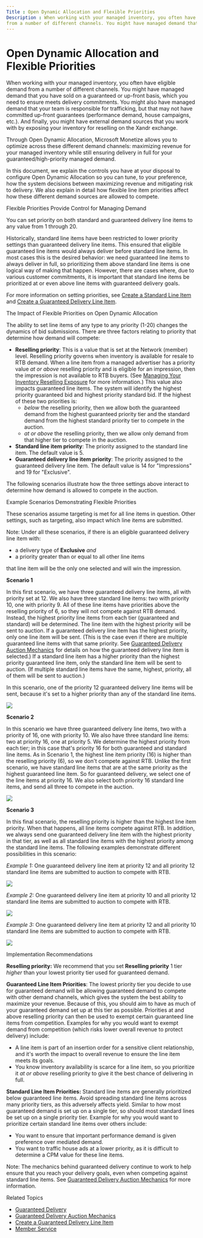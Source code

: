 ```yaml
---
Title : Open Dynamic Allocation and Flexible Priorities
Description : When working with your managed inventory, you often have eligible demand
from a number of different channels. You might have managed demand that
---
```



# Open Dynamic Allocation and Flexible Priorities



When working with your managed inventory, you often have eligible demand
from a number of different channels. You might have managed demand that
you have sold on a guaranteed or up-front basis, which you need to
ensure meets delivery commitments. You might also have managed demand
that your team is responsible for trafficking, but that may not have
committed up-front guarantees (performance demand, house campaigns,
etc.). And finally, you might have external demand sources that you work
with by exposing your inventory for reselling on the
Xandr exchange.

Through Open Dynamic Allocation, Microsoft Monetize
allows you to optimize across these different demand channels:
maximizing revenue for your managed inventory while still ensuring
delivery in full for your guaranteed/high-priority managed demand.

In this document, we explain the controls you have at your disposal to
configure Open Dynamic Allocation so you can tune, to your preference,
how the system decisions between maximizing revenue and mitigating risk
to delivery. We also explain in detail how flexible line item priorities
affect how these different demand sources are allowed to compete.

Flexible Priorities Provide Control for Managing Demand

You can set priority on both standard and guaranteed delivery line items
to any value from 1 through 20.

Historically, standard line items have been restricted to lower priority
settings than guaranteed delivery line items. This ensured that eligible
guaranteed line items would always deliver before standard line items.
In most cases this is the desired behavior: we need guaranteed line
items to always deliver in full, so prioritizing them above standard
line items is one logical way of making that happen. However, there are
cases where, due to various customer commitments, it is important that
standard line items be prioritized at or even above line items with
guaranteed delivery goals.

For more information on setting priorities, see
<a href="create-a-standard-line-item.html" class="xref">Create a
Standard Line Item</a> and
<a href="create-a-guaranteed-delivery-line-item.html"
class="xref">Create a Guaranteed Delivery Line Item</a>.

The Impact of Flexible Priorities on Open Dynamic Allocation

The ability to set line items of any type to any priority (1-20) changes
the dynamics of bid submissions. There are three factors relating to
priority that determine how demand will compete:

- **Reselling priority**: This is a value that is set at the Network
  (member) level. Reselling priority governs when inventory is available
  for resale to RTB demand. When a line item from a managed advertiser
  has a priority value *at or above* reselling priority and is eligible
  for an impression, then the impression is not available to RTB buyers.
  (See <a href="managing-your-inventory-reselling-exposure.html"
  class="xref">Managing Your Inventory Reselling Exposure</a> for more
  information.) This value also impacts guaranteed line items. The
  system will identify the highest priority guaranteed bid and highest
  priority standard bid. If the highest of these two priorities is:
  - *below* the reselling priority, then we allow both the guaranteed
    demand from the highest guaranteed priority tier and the standard
    demand from the highest standard priority tier to compete in the
    auction.
  - *at or above* the reselling priority, then we allow only demand from
    that higher tier to compete in the auction.
- **Standard line item priority**: The priority assigned to the standard
  line item. The default value is 5.
- **Guaranteed delivery line item priority**: The priority assigned to
  the guaranteed delivery line item. The default value is 14 for
  "Impressions" and 19 for "Exclusive".

The following scenarios illustrate how the three settings above interact
to determine how demand is allowed to compete in the auction.

Example Scenarios Demonstrating Flexible Priorities

These scenarios assume targeting is met for all line items in question.
Other settings, such as targeting, also impact which line items are
submitted.



Note: Under all these scenarios, if
there is an eligible guaranteed delivery line item with:

- a delivery type of **Exclusive** *and*
- a priority greater than or equal to all other line items

that line item will be the only one selected and will win the
impression.



**Scenario 1**

In this first scenario, we have three guaranteed delivery line items,
all with priority set at 12. We also have three standard line items: two
with priority 10, one with priority 9. All of these line items have
priorities above the reselling priority of 6, so they will not compete
against RTB demand. Instead, the highest priority line items from each
tier (guaranteed and standard) will be determined. The line item with
the highest priority will be sent to auction. If a guaranteed delivery
line item has the highest priority, only one line item will be sent.
(This is the case even if there are multiple guaranteed line items with
that same priority. See
<a href="guaranteed-delivery-auction-mechanics.html"
class="xref">Guaranteed Delivery Auction Mechanics</a> for details on
how the guaranteed delivery line item is selected.) If a standard line
item has a higher priority than the highest priority guaranteed line
item, only the standard line item will be sent to auction. (If multiple
standard line items have the same, highest, priority, all of them will
be sent to auction.)

In this scenario, one of the priority 12 guaranteed delivery line items
will be sent, because it's set to a higher priority than any of the
standard line items.

<img
src="../images/open-dynamic-allocation-and-flexible-priorities/priority-scenario-1.jpg"
class="image" />

**Scenario 2**

In this scenario we have three guaranteed delivery line items, two with
a priority of 16, one with priority 10. We also have three standard line
items: two at priority 16, one at priority 5. We determine the highest
priority from each tier; in this case that's priority 16 for both
guaranteed and standard line items. As in Scenario 1, the highest line
item priority (16) is higher than the reselling priority (6), so we
don't compete against RTB. Unlike the first scenario, we have standard
line items that are at the same priority as the highest guaranteed line
item. So for guaranteed delivery, we select one of the line items at
priority 16. We also select both priority 16 standard line items, and
send all three to compete in the auction.

<img
src="../images/open-dynamic-allocation-and-flexible-priorities/priority-scenario-2.jpg"
class="image" />

**Scenario 3**

In this final scenario, the reselling priority is higher than the
highest line item priority. When that happens, all line items compete
against RTB. In addition, we always send one guaranteed delivery line
item with the highest priority in that tier, as well as all standard
line items with the highest priority among the standard line items. The
following examples demonstrate different possibilities in this scenario:

*Example 1:* One guaranteed delivery line item at priority 12 and all
priority 12 standard line items are submitted to auction to compete with
RTB.

<img
src="../images/open-dynamic-allocation-and-flexible-priorities/priority-scenario-3a.jpg"
class="image" />

*Example 2:* One guaranteed delivery line item at priority 10 and all
priority 12 standard line items are submitted to auction to compete with
RTB.

<img
src="../images/open-dynamic-allocation-and-flexible-priorities/priority-scenario-3b.jpg"
class="image" />

*Example 3:* One guaranteed delivery line item at priority 12 and all
priority 10 standard line items are submitted to auction to compete with
RTB.

<img
src="../images/open-dynamic-allocation-and-flexible-priorities/priority-scenario-3c.jpg"
class="image" />

Implementation Recommendations

**Reselling priority:** We recommend that you set **Reselling priority**
1 tier *higher* than your lowest priority tier used for guaranteed
demand.

**Guaranteed Line Item Priorities**: The lowest priority tier you decide
to use for guaranteed demand will be allowing guaranteed demand to
compete with other demand channels, which gives the system the best
ability to maximize your revenue. Because of this, you should aim to
have as much of your guaranteed demand set up at this tier as possible.
Priorities at and above reselling priority can then be used to exempt
certain guaranteed line items from competition. Examples for why you
would want to exempt demand from competition (which risks lower overall
revenue to protect delivery) include:

- A line item is part of an insertion order for a sensitive client
  relationship, and it's worth the impact to overall revenue to ensure
  the line item meets its goals.
- You know inventory availability is scarce for a line item, so you
  prioritize it *at or above* reselling priority to give it the best
  chance of delivering in full.

**Standard Line Item Priorities:** Standard line items are generally
prioritized below guaranteed line items. Avoid spreading standard line
items across many priority tiers, as this adversely affects yield.
Similar to how most guaranteed demand is set up on a single tier, so
should most standard lines be set up on a single priority tier. Example
for why you would want to prioritize certain standard line items over
others include:

- You want to ensure that important performance demand is given
  preference over mediated demand.
- You want to traffic house ads at a lower priority, as it is difficult
  to determine a CPM value for these line items.



Note: The mechanics behind guaranteed
delivery continue to work to help ensure that you reach your delivery
goals, even when competing against standard line items. See
<a href="guaranteed-delivery-auction-mechanics.html"
class="xref">Guaranteed Delivery Auction Mechanics</a> for more
information.



Related Topics

- <a href="guaranteed-delivery.html" class="xref">Guaranteed Delivery</a>
- <a href="guaranteed-delivery-auction-mechanics.html"
  class="xref">Guaranteed Delivery Auction Mechanics</a>
- <a href="create-a-guaranteed-delivery-line-item.html"
  class="xref">Create a Guaranteed Delivery Line Item</a>
- <a
  href="https://docs.xandr.com/bundle/xandr-api/page/member-service.html"
  class="xref" target="_blank">Member Service</a>




